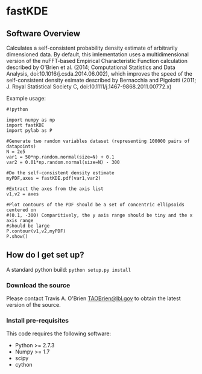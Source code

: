 # fastKDE #

## Software Overview ##

Calculates a self-consistent probability density estimate of arbitrarily
dimensioned data. By default, this imlementation uses a multidimensional
version of the nuFFT-based Empirical Characteristic Function calculation
described by O'Brien et al. (2014; Computational Statistics and Data Analysis,
doi:10.1016/j.csda.2014.06.002), which improves the speed of the
self-consistent density esimate described by Bernacchia and Pigolotti (2011; J.
Royal Statistical Society C, doi:10.1111/j.1467-9868.2011.00772.x)

Example usage:

```
#!python
 
import numpy as np
import fastKDE
import pylab as P

#Generate two random variables dataset (representing 100000 pairs of datapoints)
N = 2e5
var1 = 50*np.random.normal(size=N) + 0.1
var2 = 0.01*np.random.normal(size=N) - 300
  
#Do the self-consistent density estimate
myPDF,axes = fastKDE.pdf(var1,var2)

#Extract the axes from the axis list
v1,v2 = axes

#Plot contours of the PDF should be a set of concentric ellipsoids centered on
#(0.1, -300) Comparitively, the y axis range should be tiny and the x axis range
#should be large
P.contour(v1,v2,myPDF)
P.show()

```


## How do I get set up? ##

A standard python build:
```python setup.py install```

### Download the source ###

Please contact Travis A. O'Brien <TAOBrien@lbl.gov> to obtain the latest version of the source.

### Install pre-requisites ###
This code requires the following software:
  
  * Python >= 2.7.3
  * Numpy  >= 1.7
  * scipy
  * cython
